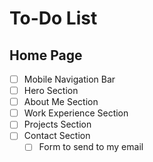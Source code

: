 # To-Do List

## Home Page
- [ ] Mobile Navigation Bar
- [ ] Hero Section
- [ ] About Me Section
- [ ] Work Experience Section
- [ ] Projects Section
- [ ] Contact Section
    - [ ] Form to send to my email
